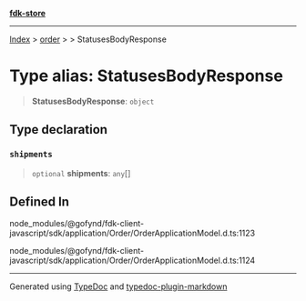 [**fdk-store**](../../../README.md)
***

[Index](../../../API.md) > [order](../../README.md) > [<internal>](../README.md) > StatusesBodyResponse

# Type alias: StatusesBodyResponse

> **StatusesBodyResponse**: `object`

## Type declaration

### `shipments`

> `optional` **shipments**: `any`[]

## Defined In

node\_modules/@gofynd/fdk-client-javascript/sdk/application/Order/OrderApplicationModel.d.ts:1123

node\_modules/@gofynd/fdk-client-javascript/sdk/application/Order/OrderApplicationModel.d.ts:1124

***
Generated using [TypeDoc](https://typedoc.org/) and [typedoc-plugin-markdown](https://www.npmjs.com/package/typedoc-plugin-markdown)

